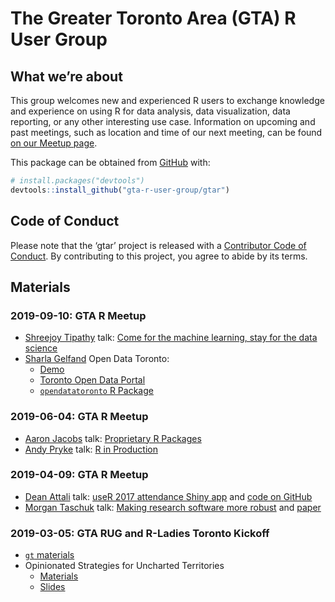 
<!-- README.md is generated from README.Rmd. Please edit that file -->

# The Greater Toronto Area (GTA) R User Group

<!-- badges: start -->

<!-- badges: end -->

## What we’re about

This group welcomes new and experienced R users to exchange knowledge
and experience on using R for data analysis, data visualization, data
reporting, or any other interesting use case. Information on upcoming
and past meetings, such as location and time of our next meeting, can be
found [on our Meetup
page](https://www.meetup.com/Greater-Toronto-Area-GTA-R-Users-Group/).

This package can be obtained from [GitHub](https://github.com/) with:

``` r
# install.packages("devtools")
devtools::install_github("gta-r-user-group/gtar")
```

## Code of Conduct

Please note that the ‘gtar’ project is released with a [Contributor Code
of Conduct](CODE_OF_CONDUCT.md). By contributing to this project, you
agree to abide by its terms.

## Materials

### 2019-09-10: GTA R Meetup

  - [Shreejoy Tipathy](https://triplab.org/) talk: [Come for the machine
    learning, stay for the data
    science](https://github.com/gta-r-user-group/gtar/tree/master/2019-09-09/neuroinformatics_data_science.pdf)
  - [Sharla Gelfand](https://twitter.com/sharlagelfand) Open Data
    Toronto:
      - [Demo](https://github.com/gta-r-user-group/gtar/tree/master/2019-09-09/opendatatoronto/opendatatoronto-demo.md)
      - [Toronto Open Data Portal](https://open.toronto.ca/)
      - [`opendatatoronto` R
        Package](https://sharlagelfand.github.io/opendatatoronto/)

### 2019-06-04: GTA R Meetup

  - [Aaron Jacobs](https://unconj.ca/blog/) talk: [Proprietary R
    Packages](https://github.com/gta-r-user-group/gtar/tree/master/2019-06-04/proprietary-r-packages/presentation.Rmd)
  - [Andy Pryke](http://www.andypryke.com/) talk: [R in
    Production](https://github.com/gta-r-user-group/gtar/tree/master/2019-06-04/R-in-Production/R-in-Production-Andy-Pryke.pdf)

### 2019-04-09: GTA R Meetup

  - [Dean Attali](https://deanattali.com/) talk: [useR 2017 attendance
    Shiny app](https://daattali.com/shiny/user2017/) and [code on
    GitHub](https://github.com/daattali/user2017)
  - [Morgan Taschuk](https://morgantaschuk.com/) talk: [Making research
    software more
    robust](https://docs.google.com/presentation/d/1cgFwOn37HDEzIqZIiCI1GVhVv9NS2HPcflp13vNQX0w/edit?usp=sharing)
    and
    [paper](https://journals.plos.org/ploscompbiol/article?id=10.1371/journal.pcbi.1005412)

### 2019-03-05: GTA RUG and R-Ladies Toronto Kickoff

  - [`gt`
    materials](https://github.com/gta-r-user-group/gtar/tree/master/2019-03-05/rich-i)
  - Opinionated Strategies for Uncharted
        Territories
      - [Materials](https://github.com/gta-r-user-group/gtar/tree/master/2019-03-05/opinionated-strategies-for-uncharted-territories)
      - [Slides](https://sharla.party/talks/rladies-rug-kickoff.html#1)
